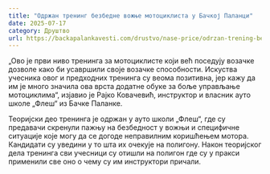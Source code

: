 ```yaml
---
title: "Одржан тренинг безбедне вожње мотоциклиста у Бачкој Паланци"
date: 2025-07-17
category: Друштво
url: https://backapalankavesti.com/drustvo/nase-price/odrzan-trening-bezbedne-voznje-motociklista-u-backoj-palanci/
---
```


„Ово је први ниво тренинга за мотоциклисте који већ поседују возачке дозволе како би усавршили своје возачке способности. Искуства учесника овог и предходних тренинга су веома позитивна, јер кажу да им је много значила ова врста додатне обуке за боље управљање мотоциклима“, изјавио је Рајко Ковачевић, инструктор и власник ауто школе „Флеш“ из Бачке Паланке.

Теоријски део тренинга је одржан у ауто школи „Флеш“, где су предавачи скренули пажњу на безбедност у вожњи и специфичне ситуације које могу да се догоде неправилним коришћењем мотора. Кандидати су уведини у то шта их очекује на полигону. Након теоријског дела тренинга сви учесници су отишли на полигон где су у пракси применили све оно о чему су им инструктори причали.
